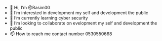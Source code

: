 - 👋 Hi, I’m @Basim00
- 👀 I’m interested in development my self and development the public 
- 🌱 I’m currently learning cyber security
- 💞️ I’m looking to collaborate on evelopment my self and development the public
- 📫 How to reach me contact number 0530550668

<!---
Basim00/Basim00 is a ✨ special ✨ repository because its `README.md` (this file) appears on your GitHub profile.
You can click the Preview link to take a look at your changes.
--->
